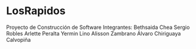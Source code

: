 # LosRapidos
Proyecto de Construcción de Software
Integrantes:
Bethsaida Chea
Sergio Robles
Arlette Peralta
Yermin Lino
Alisson Zambrano
Álvaro Chiriguaya
Calvopiña
